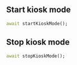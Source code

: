 ## Start kiosk mode

```dart
await startKioskMode();
```

## Stop kiosk mode

```dart
await stopKioskMode();
```
